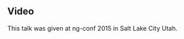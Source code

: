 <!--
{
"name" : "ng-wat",
"version" : "0.1",
"title" : "ng-wat",
"description" : "TBD",
"homepage" : "https://www.youtube.com/embed/M_Wp-2XA9ZU",
"canonicalSource" : "https://www.youtube.com/embed/M_Wp-2XA9ZU",
"freshnessDate" : 2015-03-05,
"license" : "All Rights Reserved"
}
-->

<!-- @section -->

## Video

This talk was given at ng-conf 2015 in Salt Lake City Utah.

<!-- @asset, "contentType": "outlearn/video", "provider": "youtube", "url": "https://www.youtube.com/embed/M_Wp-2XA9ZU" -->

